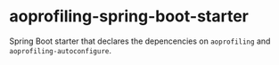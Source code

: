 # aoprofiling-spring-boot-starter

Spring Boot starter that declares the depencencies on `aoprofiling` and `aoprofiling-autoconfigure`.
